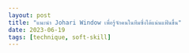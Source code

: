```yaml
---
layout: post
title: "แนะนำ Johari Window เพื่อรู้จักคนในทีมซึ่งได้แน่นแฟ้นขึ้น"
date: 2023-06-19
tags: [technique, soft-skill]
---
```

